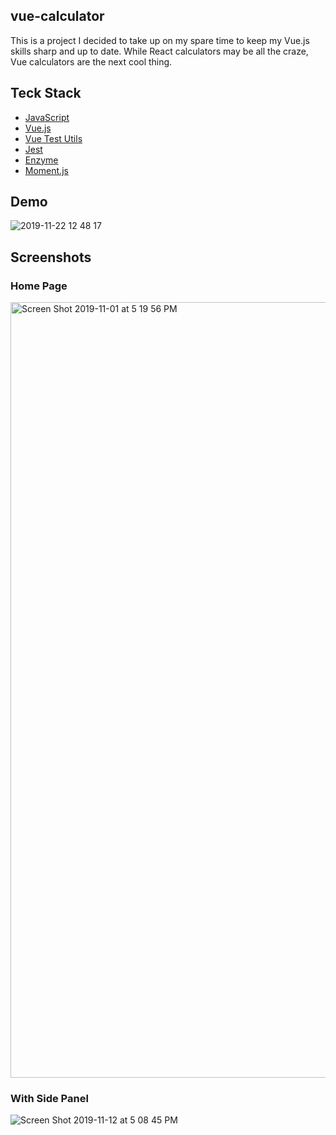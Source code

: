 ## vue-calculator

This is a project I decided to take up on my spare time to keep my Vue.js skills sharp and up to date. While React calculators may be all the craze, Vue calculators are the next cool thing. 

## Teck Stack

* [JavaScript](https://www.javascript.com/)
* [Vue.js](https://vuejs.org/)
* [Vue Test Utils](https://vue-test-utils.vuejs.org/)
* [Jest](https://jestjs.io/)
* [Enzyme](https://airbnb.io/enzyme/)
* [Moment.js](https://momentjs.com/)

## Demo

![2019-11-22 12 48 17](https://user-images.githubusercontent.com/42000931/69455814-6f925200-0d26-11ea-8b51-acf6d8ea2bd5.gif)


## Screenshots


### Home Page

<img width="1241" alt="Screen Shot 2019-11-01 at 5 19 56 PM" src="https://user-images.githubusercontent.com/42000931/68061762-148fb100-fccc-11e9-8da7-1fa06f9d78fc.png">


### With Side Panel

![Screen Shot 2019-11-12 at 5 08 45 PM](https://user-images.githubusercontent.com/42000931/68721308-2cd6ba00-056f-11ea-911c-665d45f8299c.png)









